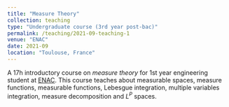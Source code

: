 ```yaml
---
title: "Measure Theory"
collection: teaching
type: "Undergraduate course (3rd year post-bac)"
permalink: /teaching/2021-09-teaching-1
venue: "ENAC"
date: 2021-09
location: "Toulouse, France"
---
```


A 17h introductory course on _measure theory_ for 1st year engineering student at [ENAC](https://enac.fr/). This course teaches about measurable spaces, measure functions, measurable functions, Lebesgue integration, multiple variables integration, measure decomposition and $L^P$ spaces.

